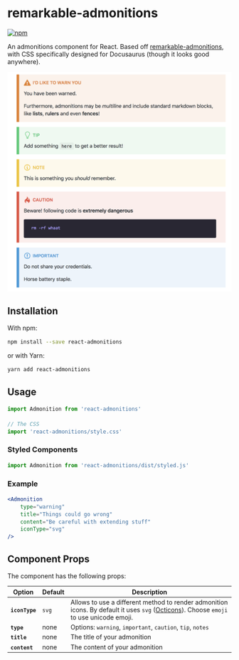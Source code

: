 # remarkable-admonitions

[![npm](https://img.shields.io/npm/v/remarkable-admonitions.svg?style=popout)](https://www.npmjs.com/package/remarkable-admonitions)

An admonitions component for React. Based off [remarkable-admonitions](https://github.com/favoloso/remarkable-admonitions), with CSS specifically designed for Docusaurus (though it looks good anywhere).

<img src="assets/preview.png" width="680" />

## Installation

With npm:

```sh
npm install --save react-admonitions
```

or with Yarn:

```sh
yarn add react-admonitions
```

## Usage

```js
import Admonition from 'react-admonitions'

// The CSS
import 'react-admonitions/style.css'
```
### Styled Components

```js
import Admonition from 'react-admonitions/dist/styled.js'
```
### Example

```jsx
<Admonition
    type="warning"
    title="Things could go wrong"
    content="Be careful with extending stuff"
    iconType="svg"
/>
```

## Component Props

The component has the following props:

| Option     | Default | Description                                                                                                                                                                   |
| ---------- | ------- | ----------------------------------------------------------------------------------------------------------------------------------------------------------------------------- |
| **`iconType`** | `svg` | Allows to use a different method to render admonition icons. By default it uses `svg` ([Octicons](https://octicons.github.com)). Choose `emoji` to use unicode emoji. |
| **`type`** | none | Options: `warning`, `important`, `caution`, `tip`, `notes` |
| **`title`** | none | The title of your admonition |
| **`content`** | none | The content of your admonition |